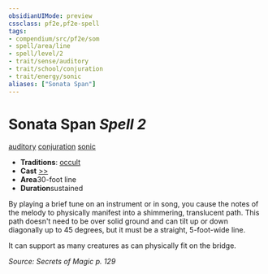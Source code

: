 ```yaml
---
obsidianUIMode: preview
cssclass: pf2e,pf2e-spell
tags:
- compendium/src/pf2e/som
- spell/area/line
- spell/level/2
- trait/sense/auditory
- trait/school/conjuration
- trait/energy/sonic
aliases: ["Sonata Span"]
---
```

# Sonata Span *Spell 2*   
[auditory](auditory.md)  [conjuration](conjuration.md)  [sonic](sonic.md)  

- **Traditions**: [occult](occult.md)
- **Cast** [>>](chapter-9-playing-the-game.md#Actions "Two-Action") 
- **Area**30-foot line
- **Duration**sustained

By playing a brief tune on an instrument or in song, you cause the notes of the melody to physically manifest into a shimmering, translucent path. This path doesn't need to be over solid ground and can tilt up or down diagonally up to 45 degrees, but it must be a straight, 5-foot-wide line.

It can support as many creatures as can physically fit on the bridge.

*Source: Secrets of Magic p. 129*